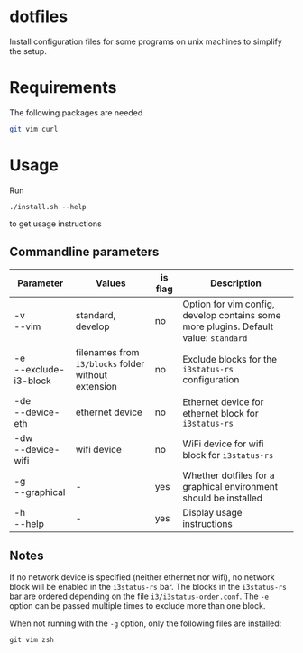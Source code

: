 # dotfiles
Install configuration files for some programs on unix machines to simplify the setup.

# Requirements
The following packages are needed
```sh
git vim curl
```

# Usage
Run
```
./install.sh --help
```
to get usage instructions

## Commandline parameters
| Parameter | Values | is flag | Description |
|-|-|-|-
| -v<br>--vim | standard, develop | no | Option for vim config, develop contains some more plugins. Default value: `standard` |
| -e<br>--exclude-i3-block | filenames from `i3/blocks` folder without extension | no | Exclude blocks for the `i3status-rs` configuration |
| -de<br>--device-eth | ethernet device | no | Ethernet device for ethernet block for `i3status-rs` |
| -dw<br>--device-wifi | wifi device | no | WiFi device for wifi block for `i3status-rs` |
| -g<br>--graphical | - | yes | Whether dotfiles for a graphical environment should be installed |\
| -h<br>--help | - | yes | Display usage instructions |

## Notes
If no network device is specified (neither ethernet nor wifi), no network block will be enabled in the `i3status-rs` bar.
The blocks in the `i3status-rs` bar are ordered depending on the file `i3/i3status-order.conf`.
The `-e` option can be passed multiple times to exclude more than one block.

When not running with the `-g` option, only the following files are installed:
```
git vim zsh
```

